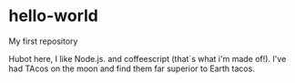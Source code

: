 # hello-world
My first repository

Hubot here, I like Node.js. and coffeescript (that`s what i'm made of!).
I've had TAcos on the moon and find them far superior to Earth tacos.
